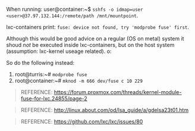 When running: user@container:~$ `sshfs -o idmap=user <user>@37.97.132.144:/remote/path /mnt/mountpoint`.

lxc-containers print: `fuse: device not found, try 'modprobe fuse' first`.

Although this would be good advice on a regular (OS on metal) system it shoud _not_ be executed inside lxc-containers, but on the host system (assumption: lxc-kernel useage related).
o:

So do the following instead:

1. root@turris:~# `modprobe fuse`
2. root@container:~# `mknod -m 666 dev/fuse c 10 229`

> REFERENCE: https://forum.proxmox.com/threads/kernel-module-fuse-for-lxc.24855/page-2

> REFERENCE: http://linux.about.com/od/lsa_guide/a/gdelsa23t01.htm

> REFERENCE: https://github.com/lxc/lxc/issues/80
